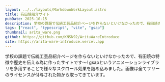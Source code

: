 ```yaml
---
layout: ../../layouts/MarkdownWorkLayout.astro
title: 有田焼紹介サイト
pubDate: 2025-10-15
description: 学校の課題で伝統工芸品紹介ページを作らないといけなかったので、有田焼の特徴や歴史を伝える為に作ったサイトです〜!
tags: ["react", "typescript", "vite", "gsap"]
thumbnail: arita_ware.png
github: https://github.com/KNSN92/AritaWareIntroduce
site: https://arita-ware-introduce.vercel.app
---
```


学校の課題で伝統工芸品紹介ページを作らないといけなかったので、有田焼の特徴や歴史を伝える為に作ったサイトです〜! gsapというアニメーションライブラリを多用することで様々なスクロール効果を詰め込みました。画像は全てフリーのライセンスが付与された物から取ってきています。
